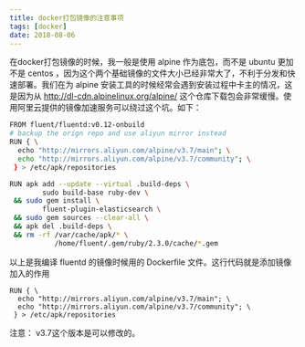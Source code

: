 ```yaml
---
title: docker打包镜像的注意事项
tags: [docker]
date: 2018-08-06
---
```

在docker打包镜像的时候，我一般是使用 alpine 作为底包，而不是 ubuntu 更加不是 centos ，因为这个两个基础镜像的文件大小已经非常大了，不利于分发和快速部署。我们在为 alpine 安装工具的时候经常会遇到安装过程中卡主的情况，这是因为从 http://dl-cdn.alpinelinux.org/alpine/ 这个仓库下载包会非常缓慢。使用阿里云提供的镜像加速服务可以绕过这个坑。如下：
```bash
FROM fluent/fluentd:v0.12-onbuild
# backup the orign repo and use aliyun mirror instead
RUN { \
  echo "http://mirrors.aliyun.com/alpine/v3.7/main"; \
  echo "http://mirrors.aliyun.com/alpine/v3.7/community"; \
 } > /etc/apk/repositories

RUN apk add --update --virtual .build-deps \
        sudo build-base ruby-dev \
 && sudo gem install \
        fluent-plugin-elasticsearch \
 && sudo gem sources --clear-all \
 && apk del .build-deps \
 && rm -rf /var/cache/apk/* \
           /home/fluent/.gem/ruby/2.3.0/cache/*.gem
```
以上是我编译 fluentd 的镜像时候用的 Dockerfile 文件。这行代码就是添加镜像加入的作用
```shell
RUN { \
  echo "http://mirrors.aliyun.com/alpine/v3.7/main"; \
  echo "http://mirrors.aliyun.com/alpine/v3.7/community"; \
 } > /etc/apk/repositories
 ```   
 注意： v3.7这个版本是可以修改的。